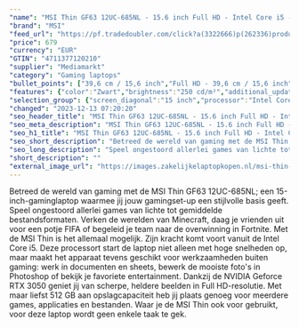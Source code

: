 ```yaml
---
"name": "MSI Thin GF63 12UC-685NL - 15.6 inch Full HD - Intel Core i5 - 16 GB - 512 GB - GeForce RTX 3050"
"brand": "MSI"
"feed_url": "https://pf.tradedoubler.com/click?a(3322666)p(262336)product(50617-1769367)ttid(3)url(https%3A%2F%2Fwww.mediamarkt.nl%2Fnl%2Fproduct%2F_msi-thin-gf63-12uc-685nl-156-inch-full-hd-intel-core-i5-16-gb-512-gb-geforce-rtx-3050-1769367.html%3Futm_source%3Dtradedoubler%26utm_medium%3Daff-comparison%26utm_term%3D1769367)"
"price": 679
"currency": "EUR"
"GTIN": "4711377120210"
"supplier": "Mediamarkt"
"category": "Gaming laptops"
"bullet_points": ["39,6 cm / 15,6 inch","Full HD - 39,6 cm / 15,6 inch","SSD , 512 GB , M.2 via PCIe","1x Type-C (USB3.2 Gen1 / DP), 3x Type-A USB3.2 Gen1, 1x HDMI™ (4K @ 30Hz), 1x RJ45, 1x Mic-in, 1x Headphone-out","Lithium polymer","35.9 cm x 2.2 cm x 25.4 cm /"]
"features": {"color":"Zwart","brightness":"250 cd/m²","additional_update_information":"Voor zover op de afbeeldingen apps worden getoond, geldt dat MediaMarkt niet kan garanderen dat de apps tijdens de volledige levensduur van het product goed zullen blijven functioneren. Dit hangt af van het beleid van de fabrikant.","connections":"1x Type-C (USB3.2 Gen1 / DP), 3x Type-A USB3.2 Gen1, 1x HDMI™ (4K @ 30Hz), 1x RJ45, 1x Mic-in, 1x Headphone-out","min_duration_supported_software_updates":"2 jaar","bluetooth":"Ja","hard_disk_1":"SSD , 512 GB , M.2 via PCIe","scope_of_delivery":"Laptop, AC-adapter (120 W), handleiding","ram_configuration":"2x 8 GB","dimensions_weight":"35.9 cm x 2.2 cm x 25.4 cm /","manufacturer_part_number":"THIN GF63 12UC-685NL","manufacturer_guarantee":"2 jaar","card_reader":"Nee","product_depth":"25,4 cm","panel_type":"IPS (In-Plane Switching)","touchscreen":"Nee","product_height":"2,2 cm","product_width":"35,9 cm","number_of_processor_cores":"8","weight":"1,86 kg","height":"2,2 cm","product_manufacturer":"MSI","battery_capacity":"52 Wh","processor":"Intel Core i5-12450H","processor_speed_with_turbo":"4.4 GHz","image_quality":"Full HD","memory_speeds":"3200 MHz","integrated_mike":"Ja","speakers":"Ja","convertibility":"Vast scherm","screen_diagonal_inches":"15.6 inch","model_year":"2023","shipping_costs":"0.00","screen_type":"Mat scherm","memory_size":"16 GB","dedicated_graphics_memory":"4 GB","processor_brand":"Intel®","wlan_standards":"WiFi 6 (802.11AX)","bluetooth_version":"5.2","delivery_time":"1","image_ratio":"16:9","processor_clock_rate":"3.3 GHz","screen_diagonal_cm":"39,6 cm","short_description":"THIN GF63 12UC-685NL","screen_diagonal_cm_inch":"39,6 cm / 15,6 inch","battery_type":"Lithium polymer","capacity_of_1_hard_disk":"512 GB","type_of_1_hard_disk":"SSD","product_introduction_date":"2023-07-01","front_camera":"Ja","resolution":"1920 x 1080","depth":"25,4 cm","integrated_webcam":"Ja","processor_model":"Core™ i5","update_policy":"Onbekend","total_storage_space_in_gb":"512 GB","wlan":"Ja","product_type":"Gaming-laptop","ram_type":"DDR4","previous_price":"","warranty_note":"Geen aanvullende garantie-informatie","keyboard_type":"QWERTY","special_features":"Nee","manufacturer_supported_software_updates":"Ja","total_storage_space":"512 GB"}
"selection_group": {"screen_diagonal":"15 inch","processor":"Intel Core i5","changed_price_past_3_days":false,"product_family":"Thin"}
"changed": "2023-12-13 07:20:20"
"seo_header_title": "MSI Thin GF63 12UC-685NL - 15.6 inch Full HD - Intel Core i5 - 16 GB - 512 GB - GeForce RTX 3050"
"seo_meta_description": "MSI Thin GF63 12UC-685NL - 15.6 inch Full HD - Intel Core i5 - 16 GB - 512 GB - GeForce RTX 3050"
"seo_h1_title": "MSI Thin GF63 12UC-685NL - 15.6 inch Full HD - Intel Core i5 - 16 GB - 512 GB - GeForce RTX 3050"
"seo_short_description": "Betreed de wereld van gaming met de MSI Thin GF63 12UC-685NL; een 15-inch-gaminglaptop waarmee jij jouw gamingset-up een stijlvolle basis geeft."
"seo_long_description": "Speel ongestoord allerlei games van lichte tot gemiddelde bestandsformaten. Verken de werelden van Minecraft, daag je vrienden uit voor een potje FIFA of begeleid je team naar de overwinning in Fortnite. Met de MSI Thin is het allemaal mogelijk. Zijn kracht komt voort vanuit de Intel Core i5. Deze processort start de laptop niet alleen met hoge snelheden op, maar maakt het apparaat tevens geschikt voor werkzaamheden buiten gaming: werk in documenten en sheets, bewerk de mooiste foto's in Photoshop of bekijk je favoriete entertainment. Dankzij de NVIDIA Geforce RTX 3050 geniet jij van scherpe, heldere beelden in Full HD-resolutie. Met maar liefst 512 GB aan opslagcapaciteit heb jij plaats genoeg voor meerdere games, applicaties en bestanden. Waar je de MSI Thin ook voor gebruikt, voor deze laptop wordt geen enkele taak te gek."
"short_description": ""
"external_image_url": "https://images.zakelijkelaptopkopen.nl/msi-thin-gf63-12uc-685nl-156-inch-full-hd-intel-core-i5-16-gb-512-gb-geforce-rtx-3050-1769367.webp"
---
```


Betreed de wereld van gaming met de MSI Thin GF63 12UC-685NL; een 15-inch-gaminglaptop waarmee jij jouw gamingset-up een stijlvolle basis geeft. Speel ongestoord allerlei games van lichte tot gemiddelde bestandsformaten. Verken de werelden van Minecraft, daag je vrienden uit voor een potje FIFA of begeleid je team naar de overwinning in Fortnite. Met de MSI Thin is het allemaal mogelijk. Zijn kracht komt voort vanuit de Intel Core i5. Deze processort start de laptop niet alleen met hoge snelheden op, maar maakt het apparaat tevens geschikt voor werkzaamheden buiten gaming: werk in documenten en sheets, bewerk de mooiste foto's in Photoshop of bekijk je favoriete entertainment. Dankzij de NVIDIA Geforce RTX 3050 geniet jij van scherpe, heldere beelden in Full HD-resolutie. Met maar liefst 512 GB aan opslagcapaciteit heb jij plaats genoeg voor meerdere games, applicaties en bestanden. Waar je de MSI Thin ook voor gebruikt, voor deze laptop wordt geen enkele taak te gek.